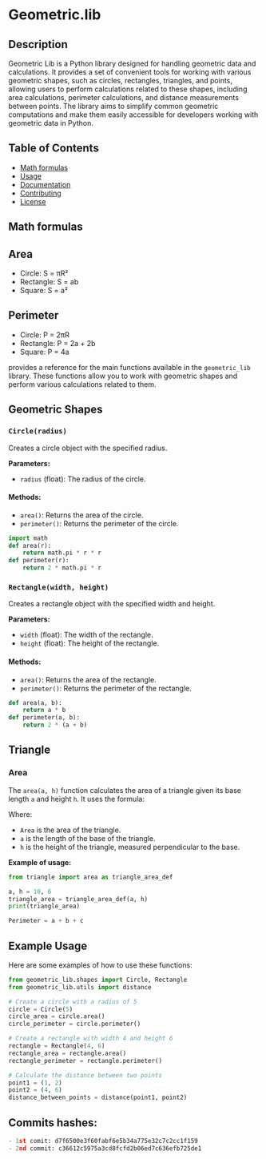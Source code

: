 # Geometric.lib

## Description

Geometric Lib is a Python library designed for handling geometric data and calculations. It provides a set of convenient tools for working with various geometric shapes, such as circles, rectangles, triangles, and points, allowing users to perform calculations related to these shapes, including area calculations, perimeter calculations, and distance measurements between points. The library aims to simplify common geometric computations and make them easily accessible for developers working with geometric data in Python.

## Table of Contents
- [Math formulas](#mathformulas)
- [Usage](#usage)
- [Documentation](#documentation)
- [Contributing](#contributing)
- [License](#license)


## Math formulas
## Area
- Circle: S = πR²
- Rectangle: S = ab
- Square: S = a²

## Perimeter
- Circle: P = 2πR
- Rectangle: P = 2a + 2b
- Square: P = 4a

provides a reference for the main functions available in the `geometric_lib` library. These functions allow you to work with geometric shapes and perform various calculations related to them.

## Geometric Shapes

### `Circle(radius)`

Creates a circle object with the specified radius.

**Parameters:**
- `radius` (float): The radius of the circle.

#### Methods:

- `area()`: Returns the area of the circle.
- `perimeter()`: Returns the perimeter of the circle.
```python
import math
def area(r):
    return math.pi * r * r
def perimeter(r):
    return 2 * math.pi * r
```
### `Rectangle(width, height)`

Creates a rectangle object with the specified width and height.

**Parameters:**
- `width` (float): The width of the rectangle.
- `height` (float): The height of the rectangle.

#### Methods:

- `area()`: Returns the area of the rectangle.
- `perimeter()`: Returns the perimeter of the rectangle.
```python
def area(a, b):
    return a * b
def perimeter(a, b):
    return 2 * (a + b)
```
## Triangle

### Area

The `area(a, h)` function calculates the area of a triangle given its base length `a` and height `h`. It uses the formula:

Where:

- `Area` is the area of the triangle.
- `a` is the length of the base of the triangle.
- `h` is the height of the triangle, measured perpendicular to the base.

**Example of usage:**

```python
from triangle import area as triangle_area_def

a, h = 10, 6
triangle_area = triangle_area_def(a, h)
print(triangle_area)
```
```python
Perimeter = a + b + c
```

## Example Usage

Here are some examples of how to use these functions:

```python
from geometric_lib.shapes import Circle, Rectangle
from geometric_lib.utils import distance

# Create a circle with a radius of 5
circle = Circle(5)
circle_area = circle.area()
circle_perimeter = circle.perimeter()

# Create a rectangle with width 4 and height 6
rectangle = Rectangle(4, 6)
rectangle_area = rectangle.area()
rectangle_perimeter = rectangle.perimeter()

# Calculate the distance between two points
point1 = (1, 2)
point2 = (4, 6)
distance_between_points = distance(point1, point2)
```
## Commits hashes:
```python
- 1st comit: d7f6500e3f60fabf6e5b34a775e32c7c2cc1f159
- 2nd commit: c36612c5975a3cd8fcfd2b06ed7c636efb725de1
